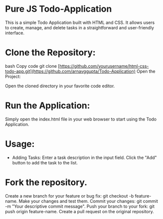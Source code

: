 # Pure JS Todo-Application

This is a simple Todo Application built with HTML and CSS. It allows users to create, manage, and delete tasks in a straightforward and user-friendly interface.



# Clone the Repository:

bash
Copy code
git clone [https://github.com/yourusername/html-css-todo-app.git](https://github.com/arnavggupta/Todo-Application)
Open the Project:

Open the cloned directory in your favorite code editor.

# Run the Application:

Simply open the index.html file in your web browser to start using the Todo Application.

# Usage:
- Adding Tasks:
Enter a task description in the input field.
Click the "Add" button to add the task to the list.

# Fork the repository.
Create a new branch for your feature or bug fix: git checkout -b feature-name.
Make your changes and test them.
Commit your changes: git commit -m "Your descriptive commit message".
Push your branch to your fork: git push origin feature-name.
Create a pull request on the original repository.
